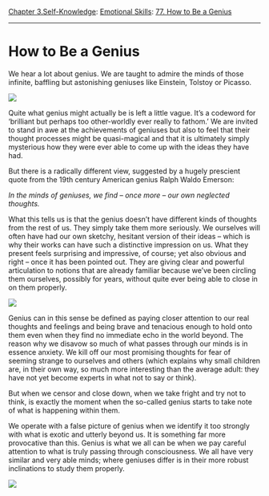 [Chapter 3.Self-Knowledge](https://www.theschooloflife.com/thebookoflife/category/self-knowledge/): [Emotional Skills](https://www.theschooloflife.com/thebookoflife/category/self-knowledge/emotional-skills/): [77. How to Be a Genius](https://www.theschooloflife.com/thebookoflife/how-to-be-a-genius/)

* * *

# How to Be a Genius

We hear a lot about genius. We are taught to admire the minds of those infinite, baffling but astonishing geniuses like Einstein, Tolstoy or Picasso.

![](http://static5.businessinsider.com/image/5644e008dd089578608b4876-480/albert-einstein.jpg)

Quite what genius might actually be is left a little vague. It’s a codeword for ‘brilliant but perhaps too other-worldly ever really to fathom.’ We are invited to stand in awe at the achievements of geniuses but also to feel that their thought processes might be quasi-magical and that it is ultimately simply mysterious how they were ever able to come up with the ideas they have had.

But there is a radically different view, suggested by a hugely prescient quote from the 19th century American genius Ralph Waldo Emerson:

_In the minds of geniuses, we find – once more – our own neglected thoughts._

What this tells us is that the genius doesn’t have different kinds of thoughts from the rest of us. They simply take them more seriously. We ourselves will often have had our own sketchy, hesitant version of their ideas – which is why their works can have such a distinctive impression on us. What they present feels surprising and impressive, of course; yet also obvious and right – once it has been pointed out. They are giving clear and powerful articulation to notions that are already familiar because we’ve been circling them ourselves, possibly for years, without quite ever being able to close in on them properly.

![](https://s-media-cache-ak0.pinimg.com/originals/5d/01/7c/5d017ce548faf7c2b36aba40363e8872.jpg)

Genius can in this sense be defined as paying closer attention to our real thoughts and feelings and being brave and tenacious enough to hold onto them even when they find no immediate echo in the world beyond. The reason why we disavow so much of what passes through our minds is in essence anxiety. We kill off our most promising thoughts for fear of seeming strange to ourselves and others (which explains why small children are, in their own way, so much more interesting than the average adult: they have not yet become experts in what not to say or think).

But when we censor and close down, when we take fright and try not to think, is exactly the moment when the so-called genius starts to take note of what is happening within them.

We operate with a false picture of genius when we identify it too strongly with what is exotic and utterly beyond us. It is something far more provocative than this. Genius is what we all can be when we pay careful attention to what is truly passing through consciousness. We all have very similar and very able minds; where geniuses differ is in their more robust inclinations to study them properly.

[![](https://img.youtube.com/vi/-HL3PPNrUhU/0.jpg)](https://www.youtube.com/embed/-HL3PPNrUhU?ecver=2 '')
